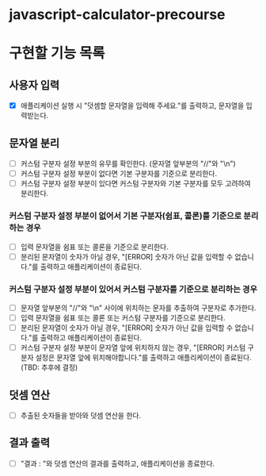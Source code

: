# javascript-calculator-precourse

# 구현할 기능 목록

## 사용자 입력

- [x] 애플리케이션 실행 시 "덧셈할 문자열을 입력해 주세요."를 출력하고, 문자열을 입력받는다.

## 문자열 분리

- [ ] 커스텀 구분자 설정 부분의 유무를 확인한다. (문자열 앞부분의 "//"와 "\n")
- [ ] 커스텀 구분자 설정 부분이 없다면 기본 구분자를 기준으로 분리한다.
- [ ] 커스텀 구분자 설정 부분이 있다면 커스텀 구분자와 기본 구분자를 모두 고려하여 분리한다.

### 커스텀 구분자 설정 부분이 없어서 기본 구분자(쉼표, 콜론)를 기준으로 분리하는 경우

- [ ] 입력 문자열을 쉼표 또는 콜론을 기준으로 분리한다.
- [ ] 분리된 문자열이 숫자가 아닐 경우, "[ERROR] 숫자가 아닌 값을 입력할 수 없습니다."를 출력하고 애플리케이션이 종료된다.

### 커스텀 구분자 설정 부분이 있어서 커스텀 구분자를 기준으로 분리하는 경우

- [ ] 문자열 앞부분의 "//"와 "\n" 사이에 위치하는 문자를 추출하여 구분자로 추가한다.
- [ ] 입력 문자열을 쉼표 또는 콜론 또는 커스텀 구분자를 기준으로 분리한다.
- [ ] 분리된 문자열이 숫자가 아닐 경우, "[ERROR] 숫자가 아닌 값을 입력할 수 없습니다."를 출력하고 애플리케이션이 종료된다.
- [ ] 커스텀 구분자 설정 부분이 문자열 앞에 위치하지 않는 경우, "[ERROR] 커스텀 구분자 설정은 문자열 앞에 위치해야합니다."를 출력하고 애플리케이션이 종료된다. (TBD: 추후에 결정)

## 덧셈 연산

- [ ] 추출된 숫자들을 받아와 덧셈 연산을 한다.

## 결과 출력

- [ ] "결과 : "와 덧셈 연산의 결과를 출력하고, 애플리케이션을 종료한다.
